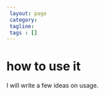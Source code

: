 ```yaml
---
 layout: page
 category: 
 tagline: 
 tags : [] 
---
```

 
# how to use it

I will write a few ideas on usage.
